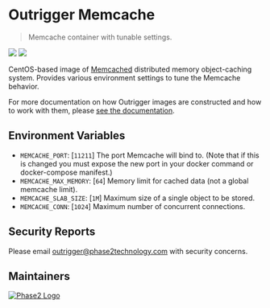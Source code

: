 # Outrigger Memcache

> Memcache container with tunable settings.

[![](https://images.microbadger.com/badges/version/outrigger/memcache.svg)](https://microbadger.com/images/outrigger/memcache "Get your own version badge on microbadger.com") [![](https://images.microbadger.com/badges/image/outrigger/memcache.svg)](https://microbadger.com/images/outrigger/memcache "Get your own image badge on microbadger.com")

CentOS-based image of [Memcached](https://memcached.org/) distributed memory
object-caching system. Provides various environment settings to tune the Memcache
behavior.

For more documentation on how Outrigger images are constructed and how to work
with them, please [see the documentation](http://docs.outrigger.sh/en/latest/).

## Environment Variables

* `MEMCACHE_PORT`: [`11211`] The port Memcache will bind to. (Note that if this
  is changed you must expose the new port in your docker command or docker-compose manifest.)
* `MEMCACHE_MAX_MEMORY`: [`64`] Memory limit for cached data (not a global memcache limit).
* `MEMCACHE_SLAB_SIZE`: [`1M`] Maximum size of a single object to be stored.
* `MEMCACHE_CONN`: [`1024`] Maximum number of concurrent connections.

## Security Reports

Please email outrigger@phase2technology.com with security concerns.

## Maintainers

[![Phase2 Logo](https://www.phase2technology.com/wp-content/uploads/2015/06/logo-retina.png)](https://www.phase2technology.com)
